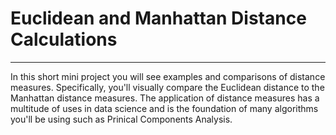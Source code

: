 # Euclidean and Manhattan Distance Calculations
_____
In this short mini project you will see examples and comparisons of distance measures. Specifically, you'll visually compare the Euclidean distance to the Manhattan distance measures. The application of distance measures has a multitude of uses in data science and is the foundation of many algorithms you'll be using such as Prinical Components Analysis.
